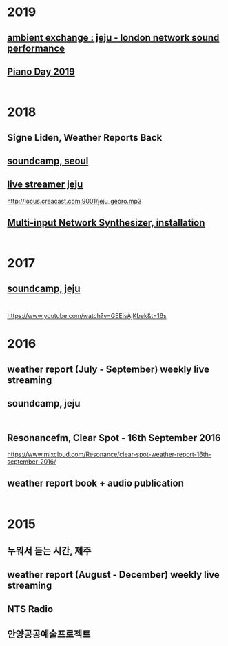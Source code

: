 # 2019<br>

## [ambient exchange : jeju - london network sound performance](ambi.md)<br>

## [Piano Day 2019](pd2019.md)<br><br>

# 2018<br>

## Signe Liden, Weather Reports Back

## [soundcamp, seoul](scseoul2018.md)<br>

## [live streamer jeju](jejustreamer.md)<br>
http://locus.creacast.com:9001/jeju_georo.mp3<br>

## [Multi-input Network Synthesizer, installation](multiinput.md)<br><br> 

# 2017<br>

## [soundcamp, jeju](scjeju2017.md)<br><br>

https://www.youtube.com/watch?v=GEEisAjKbek&t=16s

# 2016<br>

## weather report (July - September) weekly live streaming<br>

## soundcamp, jeju<br><br>

## Resonancefm, Clear Spot - 16th September 2016 <br>
https://www.mixcloud.com/Resonance/clear-spot-weather-report-16th-september-2016/

## weather report book + audio publication<br><br>

# 2015<br>

## 누워서 듣는 시간, 제주<br> 

## weather report (August - December) weekly live streaming<br>

## NTS Radio<br>

## 안양공공예술프로젝트 

